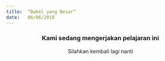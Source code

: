 ```yaml
---
title:  “Babel yang Besar”
date:   06/06/2018
---
```


### <center>Kami sedang mengerjakan pelajaran ini</center>
<center>Silahkan kembali lagi nanti</center>